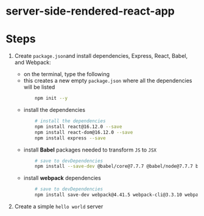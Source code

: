 # server-side-rendered-react-app

# Steps
1. Create `package.json`and install dependencies, Express, React, Babel, and Webpack:
     - on the terminal, type the following
     - this creates a new empty `package.json` where all the dependencies will be listed
        ```sh
            npm init --y
        ```
    - install the dependencies
        ```sh
            # install the dependencies
            npm install react@16.12.0 --save
            npm install react-dom@16.12.0 --save
            npm install express --save
        ```
    - install __Babel__ packages needed to transform `JS` to `JSX` 
        ```sh
            # save to devDependencies
            npm install --save-dev @babel/core@7.7.7 @babel/node@7.7.7 babel-loader@8.0.6
        ```
    - install __webpack__ dependencies
        ```sh
            # save to devDependencies
            npm install save-dev webpack@4.41.5 webpack-cli@3.3.10 webpack-dev-server@3.10.1
        ```

2. Create a simple `hello world` server